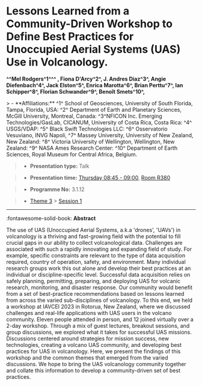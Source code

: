 # Lessons Learned from a Community-Driven Workshop to Define Best Practices for Unoccupied Aerial Systems (UAS) Use in Volcanology.

**^^Mel Rodgers^1^^^ , Fiona D'Arcy^2^, J. Andres Diaz^3^, Angie Diefenbach^4^, Jack Elston^5^, Enrica Marotta^6^, Brian Perttu^7^, Ian Schipper^8^, Florian Schwander^9^, Benoît Smets^10^,**

<!-- more -->> - **Affiliations:** ^1^ School of Geosciences, University of South Florida, Tampa, Florida, USA: ^2^ Department of Earth and Planetary Sciences, McGill University, Montreal, Canada: ^3^NFICON Inc. Emerging Technologies/GasLab, CICANUM, University of Costa Rica, Costa Rica: ^4^ USGS/VDAP: ^5^ Black Swift Technologies LLC: ^6^ Osservatorio Vesuviano, INVG Napoli, ^7^ Massey University, University of New Zealand, New Zealand: ^8^ Victoria University of Wellington, Wellington, New Zealand: ^9^ NASA Ames Research Center: ^10^ Department of Earth Sciences, Royal Museum for Central Africa, Belgium.   

> - **Presentation type:** Talk

> - **Presentation time:** [Thursday 08:45 - 09:00](../sessions_comparison.md#__tabbed_3_5), [Room R380](../maps_venue.md#__tabbed_1_1)

> - **Programme No:** 3.1.12

> - [Theme 3](../theme3.md) > [Session 1](../sessions/session-3-1.md)

--- 

:fontawesome-solid-book: **Abstract**

The use of UAS (Unoccupied Aerial Systems, a.k.a 'drones', 'UAVs') in volcanology is a thriving and fast-growing field with the potential to fill crucial gaps in our ability to collect volcanological data. Challenges are associated with such a rapidly innovating and expanding field of study. For example, specific constraints are relevant to the type of data acquisition required, country of operation, safety, and environment. Many individual research groups work this out alone and develop their best practices at an individual or discipline-specific level. Successful data acquisition relies on safely planning, permitting, preparing, and deploying UAS for volcanic research, monitoring, and disaster response. Our community would benefit from a set of best-practice recommendations based on lessons learned from across the varied sub-disciplines of volcanology.
To this end, we held a workshop at IAVCEI 2023 in Rotorua, New Zealand, where we discussed challenges and real-life applications with UAS users in the volcano community. Eleven people attended in person, and 12 joined virtually over a 2-day workshop. Through a mix of guest lectures, breakout sessions, and group discussions, we explored what it takes for successful UAS missions. Discussions centered around strategies for mission success, new technologies, creating a volcano UAS community, and developing best practices for UAS in volcanology. Here, we present the findings of this workshop and the common themes that emerged from the varied discussions. We hope to bring the UAS volcanology community together and collate this information to develop a community-driven set of best practices.

